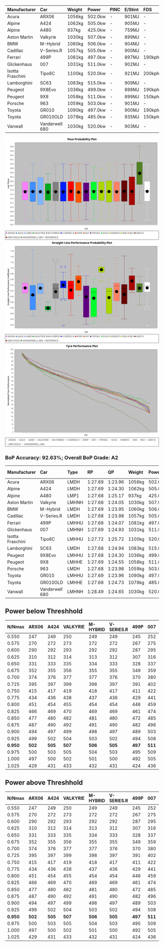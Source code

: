 | Manufacturer     | Car            | Weight | Power   | PINC    | E/Stint | FDS     |
|:-|:-|:-|:-|:-|:-|:-|
| Acura            | ARX06          | 1056kg | 502.0kw |    -    | 901MJ   |    -    |
| Alpine           | A424           | 1062kg | 505.0kw |    -    | 905MJ   |    -    |
| Alpine           | A480           | 937kg  | 425.0kw |    -    | 759MJ   |    -    |
| Aston Martin     | Valkyrie       | 1030kg | 507.0kw |    -    | 899MJ   |    -    |
| BMW              | M-Hybrid       | 1060kg | 506.0kw |    -    | 904MJ   |    -    |
| Cadillac         | V-Series.R     | 1057kg | 505.0kw |    -    | 900MJ   |    -    |
| Ferrari          | 499P           | 1081kg | 497.0kw |    -    | 897MJ   | 190kph  |
| Glickenhaus      | 007            | 1031kg | 511.0kw |    -    | 902MJ   |    -    |
| Isotta Fraschini | Tipo6C         | 1100kg | 520.0kw |    -    | 921MJ   | 200kph  |
| Lamborghini      | SC63           | 1083kg | 515.0kw |    -    | 909MJ   |    -    |
| Peugeot          | 9X8Evo         | 1036kg | 499.0kw |    -    | 898MJ   | 190kph  |
| Peugeot          | 9X8            | 1058kg | 511.0kw |    -    | 899MJ   | 150kph  |
| Porsche          | 963            | 1059kg | 503.0kw |    -    | 901MJ   |    -    |
| Toyota           | GR010          | 1090kg | 497.0kw |    -    | 900MJ   | 190kph  |
| Toyota           | GR010OLD       | 1078kg | 485.0kw |    -    | 935MJ   | 150kph  |
| Vanwall          | Vanderwell 680 | 1030kg | 520.0kw |    -    | 903MJ   |    -    |

![PACECHART](./IMG/AUTO.png)
![STRAIGHTLINEPERFORMANCECHART](./IMG/AUTO_sp.png)
![TYREPERFORMANCECHART](./IMG/AUTO_tw.png)

### BoP Accuracy: 92.63%; Overall BoP Grade: A2
| Manufacturer     | Car            | Type  | RP      | QP      | Weight | Power¹  | Threshhold | PINC    | Power²   | E/Stint | AVG Vmax  | FDS     | RDLC | L/Stint | BOP-Grade | Model Accuracy | Model Points | Match%  | SimDiff |
|:-|:-|:-|:-|:-|:-|:-|:-|:-|:-|:-|:-|:-|:-|:-|:-|:-|:-|:-|:-|
| Acura            | ARX06          | LMDH  | 1:27.69 | 1:23.96 | 1056kg | 502.0kw | 0.0kph     |    -    | 502.00kw |  901MJ  | 270.23kph |    -    | 1.01 | 43      | -B1       | 100.00%        | 996          | 87.36%  | #       |
| Alpine           | A424           | LMDH  | 1:27.69 | 1:24.30 | 1062kg | 505.0kw | 0.0kph     |    -    | 505.00kw |  905MJ  | 266.68kph |    -    | 1.01 | 43      | ~A1       | 98.94%         | 2047         | 99.86%  | #       |
| Alpine           | A480           | LMP1  | 1:27.68 | 1:25.17 |  937kg | 425.0kw | 0.0kph     |    -    | 425.00kw |  759MJ  | 269.43kph |    -    | 0.99 | 40      | ~A1       | 92.36%         | 1643         | 100.00% | #       |
| Aston Martin     | Valkyrie       | LMHNH | 1:27.68 | 1:24.05 | 1030kg | 507.0kw | 0.0kph     |    -    | 507.00kw |  899MJ  | 261.36kph |    -    | 1.06 | 43      | +C2       | 100.00%        | 247          | 71.67%  | #       |
| BMW              | M-Hybrid       | LMDH  | 1:27.69 | 1:23.95 | 1060kg | 506.0kw | 0.0kph     |    -    | 506.00kw |  904MJ  | 269.37kph |    -    | 1.01 | 43      | ~A1       | 98.84%         | 3070         | 99.54%  | #       |
| Cadillac         | V-Series.R     | LMDH  | 1:27.68 | 1:23.98 | 1057kg | 505.0kw | 0.0kph     |    -    | 505.00kw |  900MJ  | 270.95kph |    -    | 1.01 | 43      | ~A1       | 98.94%         | 5427         | 98.47%  | #       |
| Ferrari          | 499P           | LMHHU | 1:27.68 | 1:24.07 | 1081kg | 497.0kw | 0.0kph     |    -    | 497.00kw |  897MJ  | 267.68kph | 190kph  | 1.02 | 43      | ~A1       | 100.00%        | 6554         | 98.62%  | #       |
| Glickenhaus      | 007            | LMHNH | 1:27.69 | 1:24.93 | 1031kg | 511.0kw | 0.0kph     |    -    | 511.00kw |  902MJ  | 275.54kph |    -    | 0.97 | 43      | ~A1       | 93.90%         | 2170         | 100.00% | #       |
| Isotta Fraschini | Tipo6C         | LMHHU | 1:27.72 | 1:25.72 | 1100kg | 520.0kw | 0.0kph     |    -    | 520.00kw |  921MJ  | 265.39kph | 200kph  | 1.03 | 43      | +C1       | 97.73%         | 129          | 78.15%  | #       |
| Lamborghini      | SC63           | LMDH  | 1:27.68 | 1:24.94 | 1083kg | 515.0kw | 0.0kph     |    -    | 515.00kw |  909MJ  | 264.93kph |    -    | 1.02 | 43      | -A2       | 100.00%        | 784          | 94.76%  | #       |
| Peugeot          | 9X8Evo         | LMHHU | 1:27.68 | 1:24.30 | 1036kg | 499.0kw | 0.0kph     |    -    | 499.00kw |  898MJ  | 281.15kph | 190kph  | 1.01 | 43      | -A2       | 100.00%        | 1457         | 93.18%  | #       |
| Peugeot          | 9X8            | LMHHE | 1:27.69 | 1:24.55 | 1058kg | 511.0kw | 0.0kph     |    -    | 511.00kw |  899MJ  | 266.01kph | 150kph  | 1.02 | 43      | ~A1       | 99.16%         | 4816         | 99.67%  | #       |
| Porsche          | 963            | LMDH  | 1:27.68 | 1:23.98 | 1059kg | 503.0kw | 0.0kph     |    -    | 503.00kw |  901MJ  | 268.39kph |    -    | 1.01 | 43      | ~A1       | 99.91%         | 14205        | 99.27%  | #       |
| Toyota           | GR010          | LMHHU | 1:27.69 | 1:23.96 | 1090kg | 497.0kw | 0.0kph     |    -    | 497.00kw |  900MJ  | 264.94kph | 190kph  | 1.02 | 43      | ~A1       | 99.73%         | 4795         | 99.08%  | #       |
| Toyota           | GR010OLD       | LMHHE | 1:27.68 | 1:24.73 | 1078kg | 485.0kw | 0.0kph     |    -    | 485.00kw |  935MJ  | 271.07kph | 150kph  | 1.02 | 43      | ~A1       | 94.52%         | 690          | 96.78%  | #       |
| Vanwall          | Vanderwell 680 | LMHNH | 1:28.49 | 1:24.65 | 1030kg | 520.0kw | 0.0kph     |    -    | 520.00kw |  903MJ  | 272.98kph |    -    | 1.02 | 43      | +D1       | 95.37%         | 639          | 65.63%  | #       |

## Power below Threshhold
| N/Nmax    | ARX06   | A424    | VALKYRIE | M-HYBRID | V-SERIES.R | 499P    | 007     | TIPO6C  | SC63    | 9X8EVO  | 9X8     | 963     | GR010   | GR010OLD | VANDERWELL 680 | ​     | RPM      | A480    |
|:-|:-|:-|:-|:-|:-|:-|:-|:-|:-|:-|:-|:-|:-|:-|:-|:-|:-|:-|
|  0.550    |  247    |  249    |  250     |  249     |  249       |  245    |  252    |  256    |  254    |  246    |  252    |  248    |  245    |  239     |  256           |  ​    |   --     |   -     |
|  0.575    |  270    |  272    |  273     |  272     |  272       |  267    |  275    |  279    |  277    |  268    |  275    |  271    |  267    |  261     |  279           |  ​    |   --     |   -     |
|  0.600    |  290    |  292    |  293     |  292     |  292       |  287    |  295    |  300    |  297    |  288    |  295    |  291    |  287    |  280     |  300           |  ​    |   --     |   -     |
|  0.625    |  310    |  312    |  314     |  313     |  312       |  307    |  316    |  322    |  319    |  308    |  316    |  311    |  307    |  300     |  322           |  ​    |   --     |   -     |
|  0.650    |  331    |  333    |  335     |  334     |  333       |  328    |  337    |  343    |  340    |  329    |  337    |  332    |  328    |  320     |  343           |  ​    |   --     |   -     |
|  0.675    |  352    |  355    |  356     |  355     |  355       |  349    |  359    |  365    |  362    |  350    |  359    |  353    |  349    |  341     |  365           |  ​    |   --     |   -     |
|  0.700    |  374    |  376    |  377     |  377     |  376       |  370    |  380    |  387    |  383    |  371    |  380    |  374    |  370    |  362     |  387           |  ​    |   --     |   -     |
|  0.725    |  395    |  397    |  399     |  398     |  397       |  391    |  402    |  409    |  405    |  392    |  402    |  395    |  391    |  382     |  409           |  ​    |   --     |   -     |
|  0.750    |  415    |  417    |  419     |  418     |  417       |  411    |  422    |  430    |  426    |  412    |  422    |  416    |  411    |  401     |  430           |  ​    |   --     |   -     |
|  0.775    |  434    |  436    |  438     |  437     |  436       |  429    |  441    |  449    |  445    |  431    |  441    |  435    |  429    |  419     |  449           |  ​    |  5000    |  250    |
|  0.800    |  451    |  454    |  455     |  454     |  454       |  446    |  459    |  467    |  463    |  448    |  459    |  452    |  446    |  436     |  467           |  ​    |  5500    |  295    |
|  0.825    |  466    |  469    |  470     |  469     |  469       |  461    |  474    |  482    |  478    |  463    |  474    |  467    |  461    |  450     |  482           |  ​    |  6000    |  329    |
|  0.850    |  477    |  480    |  482     |  481     |  480       |  472    |  485    |  494    |  489    |  474    |  485    |  478    |  472    |  461     |  494           |  ​    |  6500    |  372    |
|  0.875    |  487    |  490    |  492     |  491     |  490       |  482    |  496    |  505    |  500    |  484    |  496    |  488    |  482    |  471     |  505           |  ​    |  7000    |  415    |
|  0.900    |  494    |  497    |  499     |  498     |  497       |  489    |  503    |  512    |  507    |  491    |  503    |  495    |  489    |  477     |  512           |  ​    |  7500    |  426    |
|  0.925    |  499    |  502    |  504     |  503     |  502       |  494    |  508    |  517    |  512    |  496    |  508    |  500    |  494    |  482     |  517           |  ​    |  8000    |  422    |
| **0.950** | **502** | **505** | **507**  | **506**  | **505**    | **497** | **511** | **520** | **515** | **499** | **511** | **503** | **497** | **485**  | **520**        | **​** | **8500** | **425** |
|  0.975    |  500    |  503    |  505     |  504     |  503       |  495    |  509    |  518    |  513    |  497    |  509    |  501    |  495    |  483     |  518           |  ​    |  9000    |  213    |
|  1.000    |  497    |  500    |  502     |  501     |  500       |  492    |  505    |  514    |  509    |  494    |  505    |  498    |  492    |  480     |  514           |  ​    |   --     |   -     |
|  1.025    |  429    |  431    |  433     |  432     |  431       |  424    |  436    |  444    |  440    |  426    |  436    |  430    |  424    |  414     |  444           |  ​    |   --     |   -     |

## Power above Threshhold
| N/Nmax    | ARX06   | A424    | VALKYRIE | M-HYBRID | V-SERIES.R | 499P    | 007     | TIPO6C  | SC63    | 9X8EVO  | 9X8     | 963     | GR010   | GR010OLD | VANDERWELL 680 | ​     | RPM      | A480    |
|:-|:-|:-|:-|:-|:-|:-|:-|:-|:-|:-|:-|:-|:-|:-|:-|:-|:-|:-|
|  0.550    |  247    |  249    |  250     |  249     |  249       |  245    |  252    |  256    |  254    |  246    |  252    |  248    |  245    |  239     |  256           |  ​    |   --     |   -     |
|  0.575    |  270    |  272    |  273     |  272     |  272       |  267    |  275    |  279    |  277    |  268    |  275    |  271    |  267    |  261     |  279           |  ​    |   --     |   -     |
|  0.600    |  290    |  292    |  293     |  292     |  292       |  287    |  295    |  300    |  297    |  288    |  295    |  291    |  287    |  280     |  300           |  ​    |   --     |   -     |
|  0.625    |  310    |  312    |  314     |  313     |  312       |  307    |  316    |  322    |  319    |  308    |  316    |  311    |  307    |  300     |  322           |  ​    |   --     |   -     |
|  0.650    |  331    |  333    |  335     |  334     |  333       |  328    |  337    |  343    |  340    |  329    |  337    |  332    |  328    |  320     |  343           |  ​    |   --     |   -     |
|  0.675    |  352    |  355    |  356     |  355     |  355       |  349    |  359    |  365    |  362    |  350    |  359    |  353    |  349    |  341     |  365           |  ​    |   --     |   -     |
|  0.700    |  374    |  376    |  377     |  377     |  376       |  370    |  380    |  387    |  383    |  371    |  380    |  374    |  370    |  362     |  387           |  ​    |   --     |   -     |
|  0.725    |  395    |  397    |  399     |  398     |  397       |  391    |  402    |  409    |  405    |  392    |  402    |  395    |  391    |  382     |  409           |  ​    |   --     |   -     |
|  0.750    |  415    |  417    |  419     |  418     |  417       |  411    |  422    |  430    |  426    |  412    |  422    |  416    |  411    |  401     |  430           |  ​    |   --     |   -     |
|  0.775    |  434    |  436    |  438     |  437     |  436       |  429    |  441    |  449    |  445    |  431    |  441    |  435    |  429    |  419     |  449           |  ​    |  5000    |  250    |
|  0.800    |  451    |  454    |  455     |  454     |  454       |  446    |  459    |  467    |  463    |  448    |  459    |  452    |  446    |  436     |  467           |  ​    |  5500    |  295    |
|  0.825    |  466    |  469    |  470     |  469     |  469       |  461    |  474    |  482    |  478    |  463    |  474    |  467    |  461    |  450     |  482           |  ​    |  6000    |  329    |
|  0.850    |  477    |  480    |  482     |  481     |  480       |  472    |  485    |  494    |  489    |  474    |  485    |  478    |  472    |  461     |  494           |  ​    |  6500    |  372    |
|  0.875    |  487    |  490    |  492     |  491     |  490       |  482    |  496    |  505    |  500    |  484    |  496    |  488    |  482    |  471     |  505           |  ​    |  7000    |  415    |
|  0.900    |  494    |  497    |  499     |  498     |  497       |  489    |  503    |  512    |  507    |  491    |  503    |  495    |  489    |  477     |  512           |  ​    |  7500    |  426    |
|  0.925    |  499    |  502    |  504     |  503     |  502       |  494    |  508    |  517    |  512    |  496    |  508    |  500    |  494    |  482     |  517           |  ​    |  8000    |  422    |
| **0.950** | **502** | **505** | **507**  | **506**  | **505**    | **497** | **511** | **520** | **515** | **499** | **511** | **503** | **497** | **485**  | **520**        | **​** | **8500** | **425** |
|  0.975    |  500    |  503    |  505     |  504     |  503       |  495    |  509    |  518    |  513    |  497    |  509    |  501    |  495    |  483     |  518           |  ​    |  9000    |  213    |
|  1.000    |  497    |  500    |  502     |  501     |  500       |  492    |  505    |  514    |  509    |  494    |  505    |  498    |  492    |  480     |  514           |  ​    |   --     |   -     |
|  1.025    |  429    |  431    |  433     |  432     |  431       |  424    |  436    |  444    |  440    |  426    |  436    |  430    |  424    |  414     |  444           |  ​    |   --     |   -     |
